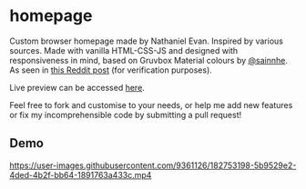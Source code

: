 # homepage
Custom browser homepage made by Nathaniel Evan. Inspired by various sources. Made with vanilla HTML-CSS-JS and designed with responsiveness in mind, based on Gruvbox Material colours by [@sainnhe](https://github.com/sainnhe). As seen in [this Reddit post](https://www.reddit.com/r/startpages/comments/wagyek/my_first_custom_startpage_based_on_gruvbox/) (for verification purposes).

Live preview can be accessed [here](https://nathanielevan.github.io/homepage/).

Feel free to fork and customise to your needs, or help me add new features or fix my incomprehensible code by submitting a pull request!

## Demo

https://user-images.githubusercontent.com/9361126/182753198-5b9529e2-4ded-4b2f-bb64-1891763a433c.mp4
